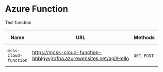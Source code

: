 # Azure Function

Test function

| Name                  | URL                                                                     | Methods       | Query String        |
| --------------------- | ----------------------------------------------------------------------- | ------------- | ------------------- |
| `mcss-cloud-function` | <https://mcss-cloud-function-bhblgyvjrofha.azurewebsites.net/api/Hello> | `GET`, `POST` | `?name=<Your Name>` |
